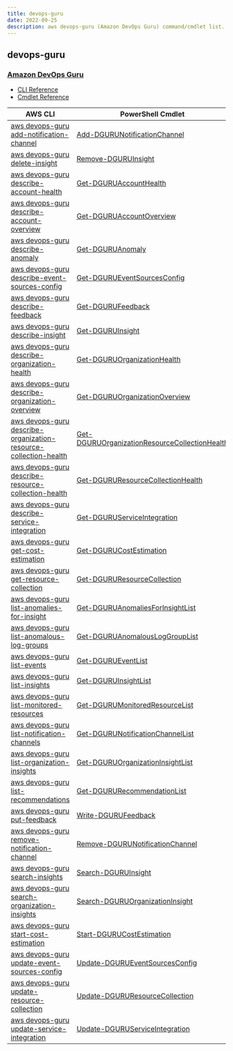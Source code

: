 ```yaml
---
title: devops-guru
date: 2022-09-25
description: aws devops-guru (Amazon DevOps Guru) command/cmdlet list.
---
```


## devops-guru

### [Amazon DevOps Guru](https://aws.amazon.com/devops-guru/)

* [CLI Reference](https://docs.aws.amazon.com/cli/latest/reference/devops-guru/index.html)
* [Cmdlet Reference](https://docs.aws.amazon.com/powershell/latest/reference/items/DevOpsGuru_cmdlets.html)

|AWS CLI|PowerShell Cmdlet|
|----|----|
|[aws devops-guru add-notification-channel](https://docs.aws.amazon.com/cli/latest/reference/devops-guru/add-notification-channel.html)|[Add-DGURUNotificationChannel](https://docs.aws.amazon.com/powershell/latest/reference/items/Add-DGURUNotificationChannel.html)|
|[aws devops-guru delete-insight](https://docs.aws.amazon.com/cli/latest/reference/devops-guru/delete-insight.html)|[Remove-DGURUInsight](https://docs.aws.amazon.com/powershell/latest/reference/items/Remove-DGURUInsight.html)|
|[aws devops-guru describe-account-health](https://docs.aws.amazon.com/cli/latest/reference/devops-guru/describe-account-health.html)|[Get-DGURUAccountHealth](https://docs.aws.amazon.com/powershell/latest/reference/items/Get-DGURUAccountHealth.html)|
|[aws devops-guru describe-account-overview](https://docs.aws.amazon.com/cli/latest/reference/devops-guru/describe-account-overview.html)|[Get-DGURUAccountOverview](https://docs.aws.amazon.com/powershell/latest/reference/items/Get-DGURUAccountOverview.html)|
|[aws devops-guru describe-anomaly](https://docs.aws.amazon.com/cli/latest/reference/devops-guru/describe-anomaly.html)|[Get-DGURUAnomaly](https://docs.aws.amazon.com/powershell/latest/reference/items/Get-DGURUAnomaly.html)|
|[aws devops-guru describe-event-sources-config](https://docs.aws.amazon.com/cli/latest/reference/devops-guru/describe-event-sources-config.html)|[Get-DGURUEventSourcesConfig](https://docs.aws.amazon.com/powershell/latest/reference/items/Get-DGURUEventSourcesConfig.html)|
|[aws devops-guru describe-feedback](https://docs.aws.amazon.com/cli/latest/reference/devops-guru/describe-feedback.html)|[Get-DGURUFeedback](https://docs.aws.amazon.com/powershell/latest/reference/items/Get-DGURUFeedback.html)|
|[aws devops-guru describe-insight](https://docs.aws.amazon.com/cli/latest/reference/devops-guru/describe-insight.html)|[Get-DGURUInsight](https://docs.aws.amazon.com/powershell/latest/reference/items/Get-DGURUInsight.html)|
|[aws devops-guru describe-organization-health](https://docs.aws.amazon.com/cli/latest/reference/devops-guru/describe-organization-health.html)|[Get-DGURUOrganizationHealth](https://docs.aws.amazon.com/powershell/latest/reference/items/Get-DGURUOrganizationHealth.html)|
|[aws devops-guru describe-organization-overview](https://docs.aws.amazon.com/cli/latest/reference/devops-guru/describe-organization-overview.html)|[Get-DGURUOrganizationOverview](https://docs.aws.amazon.com/powershell/latest/reference/items/Get-DGURUOrganizationOverview.html)|
|[aws devops-guru describe-organization-resource-collection-health](https://docs.aws.amazon.com/cli/latest/reference/devops-guru/describe-organization-resource-collection-health.html)|[Get-DGURUOrganizationResourceCollectionHealth](https://docs.aws.amazon.com/powershell/latest/reference/items/Get-DGURUOrganizationResourceCollectionHealth.html)|
|[aws devops-guru describe-resource-collection-health](https://docs.aws.amazon.com/cli/latest/reference/devops-guru/describe-resource-collection-health.html)|[Get-DGURUResourceCollectionHealth](https://docs.aws.amazon.com/powershell/latest/reference/items/Get-DGURUResourceCollectionHealth.html)|
|[aws devops-guru describe-service-integration](https://docs.aws.amazon.com/cli/latest/reference/devops-guru/describe-service-integration.html)|[Get-DGURUServiceIntegration](https://docs.aws.amazon.com/powershell/latest/reference/items/Get-DGURUServiceIntegration.html)|
|[aws devops-guru get-cost-estimation](https://docs.aws.amazon.com/cli/latest/reference/devops-guru/get-cost-estimation.html)|[Get-DGURUCostEstimation](https://docs.aws.amazon.com/powershell/latest/reference/items/Get-DGURUCostEstimation.html)|
|[aws devops-guru get-resource-collection](https://docs.aws.amazon.com/cli/latest/reference/devops-guru/get-resource-collection.html)|[Get-DGURUResourceCollection](https://docs.aws.amazon.com/powershell/latest/reference/items/Get-DGURUResourceCollection.html)|
|[aws devops-guru list-anomalies-for-insight](https://docs.aws.amazon.com/cli/latest/reference/devops-guru/list-anomalies-for-insight.html)|[Get-DGURUAnomaliesForInsightList](https://docs.aws.amazon.com/powershell/latest/reference/items/Get-DGURUAnomaliesForInsightList.html)|
|[aws devops-guru list-anomalous-log-groups](https://docs.aws.amazon.com/cli/latest/reference/devops-guru/list-anomalous-log-groups.html)|[Get-DGURUAnomalousLogGroupList](https://docs.aws.amazon.com/powershell/latest/reference/items/Get-DGURUAnomalousLogGroupList.html)|
|[aws devops-guru list-events](https://docs.aws.amazon.com/cli/latest/reference/devops-guru/list-events.html)|[Get-DGURUEventList](https://docs.aws.amazon.com/powershell/latest/reference/items/Get-DGURUEventList.html)|
|[aws devops-guru list-insights](https://docs.aws.amazon.com/cli/latest/reference/devops-guru/list-insights.html)|[Get-DGURUInsightList](https://docs.aws.amazon.com/powershell/latest/reference/items/Get-DGURUInsightList.html)|
|[aws devops-guru list-monitored-resources](https://docs.aws.amazon.com/cli/latest/reference/devops-guru/list-monitored-resources.html)|[Get-DGURUMonitoredResourceList](https://docs.aws.amazon.com/powershell/latest/reference/items/Get-DGURUMonitoredResourceList.html)|
|[aws devops-guru list-notification-channels](https://docs.aws.amazon.com/cli/latest/reference/devops-guru/list-notification-channels.html)|[Get-DGURUNotificationChannelList](https://docs.aws.amazon.com/powershell/latest/reference/items/Get-DGURUNotificationChannelList.html)|
|[aws devops-guru list-organization-insights](https://docs.aws.amazon.com/cli/latest/reference/devops-guru/list-organization-insights.html)|[Get-DGURUOrganizationInsightList](https://docs.aws.amazon.com/powershell/latest/reference/items/Get-DGURUOrganizationInsightList.html)|
|[aws devops-guru list-recommendations](https://docs.aws.amazon.com/cli/latest/reference/devops-guru/list-recommendations.html)|[Get-DGURURecommendationList](https://docs.aws.amazon.com/powershell/latest/reference/items/Get-DGURURecommendationList.html)|
|[aws devops-guru put-feedback](https://docs.aws.amazon.com/cli/latest/reference/devops-guru/put-feedback.html)|[Write-DGURUFeedback](https://docs.aws.amazon.com/powershell/latest/reference/items/Write-DGURUFeedback.html)|
|[aws devops-guru remove-notification-channel](https://docs.aws.amazon.com/cli/latest/reference/devops-guru/remove-notification-channel.html)|[Remove-DGURUNotificationChannel](https://docs.aws.amazon.com/powershell/latest/reference/items/Remove-DGURUNotificationChannel.html)|
|[aws devops-guru search-insights](https://docs.aws.amazon.com/cli/latest/reference/devops-guru/search-insights.html)|[Search-DGURUInsight](https://docs.aws.amazon.com/powershell/latest/reference/items/Search-DGURUInsight.html)|
|[aws devops-guru search-organization-insights](https://docs.aws.amazon.com/cli/latest/reference/devops-guru/search-organization-insights.html)|[Search-DGURUOrganizationInsight](https://docs.aws.amazon.com/powershell/latest/reference/items/Search-DGURUOrganizationInsight.html)|
|[aws devops-guru start-cost-estimation](https://docs.aws.amazon.com/cli/latest/reference/devops-guru/start-cost-estimation.html)|[Start-DGURUCostEstimation](https://docs.aws.amazon.com/powershell/latest/reference/items/Start-DGURUCostEstimation.html)|
|[aws devops-guru update-event-sources-config](https://docs.aws.amazon.com/cli/latest/reference/devops-guru/update-event-sources-config.html)|[Update-DGURUEventSourcesConfig](https://docs.aws.amazon.com/powershell/latest/reference/items/Update-DGURUEventSourcesConfig.html)|
|[aws devops-guru update-resource-collection](https://docs.aws.amazon.com/cli/latest/reference/devops-guru/update-resource-collection.html)|[Update-DGURUResourceCollection](https://docs.aws.amazon.com/powershell/latest/reference/items/Update-DGURUResourceCollection.html)|
|[aws devops-guru update-service-integration](https://docs.aws.amazon.com/cli/latest/reference/devops-guru/update-service-integration.html)|[Update-DGURUServiceIntegration](https://docs.aws.amazon.com/powershell/latest/reference/items/Update-DGURUServiceIntegration.html)|

